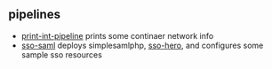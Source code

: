 ## pipelines

* [print-int-pipeline](pipelines/print-int-pipeline.yml) prints some continaer network info
* [sso-saml](pipelines/sso/README.m) deploys simplesamlphp, [sso-hero](https://github.com/randomtask1155/sso-hero), and configures some sample sso resources
